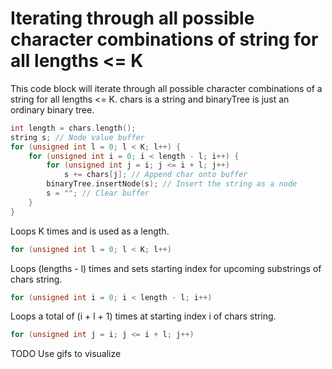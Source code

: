 # Iterating through all possible character combinations of string for all lengths <= K

This code block will iterate through all possible character combinations of a string for all lengths <= K.
chars is a string and binaryTree is just an ordinary binary tree.

```c++
int length = chars.length();
string s; // Node value buffer
for (unsigned int l = 0; l < K; l++) {
	for (unsigned int i = 0; i < length - l; i++) {
		for (unsigned int j = i; j <= i + l; j++)
			s += chars[j]; // Append char onto buffer
		binaryTree.insertNode(s); // Insert the string as a node
		s = ""; // Clear buffer
	}
}
```

Loops K times and is used as a length.

```c++
for (unsigned int l = 0; l < K; l++)
```

Loops (lengths - l) times and sets starting index for upcoming substrings of chars string.

```c++
for (unsigned int i = 0; i < length - l; i++)
```

Loops a total of (i + l + 1) times at starting index i of chars string.

```c++
for (unsigned int j = i; j <= i + l; j++)
```

TODO Use gifs to visualize
